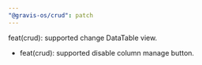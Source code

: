 ```yaml
---
"@gravis-os/crud": patch
---
```


feat(crud): supported change DataTable view.

+ feat(crud): supported disable column manage button.
